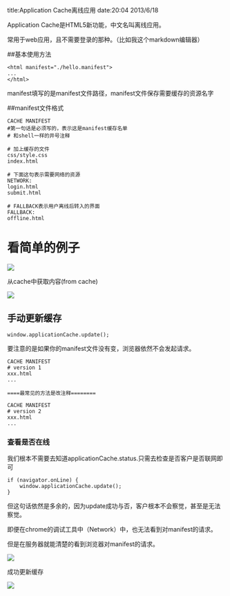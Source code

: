 title:Application Cache离线应用
date:20:04 2013/6/18

Application Cache是HTML5新功能，中文名叫离线应用。

常用于web应用，且不需要登录的那种。（比如我这个markdown编辑器）

##基本使用方法

    <html manifest="./hello.manifest">
    ...
    </html>

manifest填写的是manifest文件路径，manifest文件保存需要缓存的资源名字

##manifest文件格式

    CACHE MANIFEST
    #第一句话是必须写的，表示这是manifest缓存名单
    # 和shell一样的井号注释
    
    # 加上缓存的文件
    css/style.css
    index.html
    
    # 下面这句表示需要网络的资源    
    NETWORK:
    login.html
    submit.html
    
    # FALLBACK表示用户离线后转入的界面
    FALLBACK:
    offline.html   
    
# 看简单的例子

![](http://fimg.oss.aliyuncs.com/html/appcache-start.png)

从cache中获取内容(from cache)

![](http://fimg.oss.aliyuncs.com/html/appcache-get.png)

## 手动更新缓存

	window.applicationCache.update();
    
要注意的是如果你的manifest文件没有变，浏览器依然不会发起请求。

	CACHE MANIFEST
    # version 1
    xxx.html
    ...
    
    ====最常见的方法是改注释========
    
    CACHE MANIFEST
    # version 2
	xxx.html
    ...
    
### 查看是否在线

我们根本不需要去知道applicationCache.status.只需去检查是否客户是否联网即可

	if (navigator.onLine) {
    	window.applicationCache.update();
    }

但这句话依然是多余的，因为update成功与否，客户根本不会察觉，甚至是无法察觉。

即便在chrome的调试工具中（Network）中，也无法看到对manifest的请求。

但是在服务器就能清楚的看到浏览器对manifest的请求。

![](http://fimg.oss.aliyuncs.com/html/appcache-server.png)

成功更新缓存

![](http://fimg.oss.aliyuncs.com/html/appcache-success.png)



    


